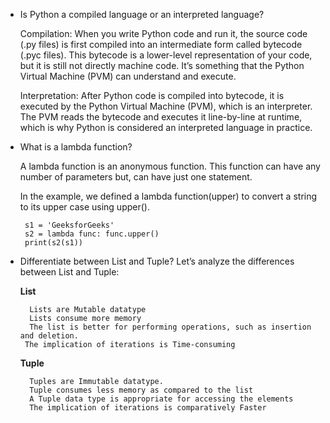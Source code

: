
* Is Python a compiled language or an interpreted language?

  Compilation: When you write Python code and run it, the source code (.py files) is first compiled into an intermediate form called bytecode (.pyc files). This bytecode is a lower-level representation of your code, but it is still not directly machine code. It’s something that the Python Virtual Machine (PVM) can understand and execute.

  Interpretation: After Python code is compiled into bytecode, it is executed by the Python Virtual Machine (PVM), which is an interpreter. The PVM reads the bytecode and executes it line-by-line at runtime, which is why Python is considered an interpreted language in practice.

 * What is a lambda function?
  
    A lambda function is an anonymous function. This function can have any number of parameters but, can have just one statement.

    In the example, we defined a lambda function(upper) to convert a string to its upper case using upper().

        s1 = 'GeeksforGeeks'
        s2 = lambda func: func.upper()
        print(s2(s1))


* Differentiate between List and Tuple?
      Let’s analyze the differences between List and Tuple:

    **List**

        Lists are Mutable datatype
        Lists consume more memory
        The list is better for performing operations, such as insertion and deletion.
       The implication of iterations is Time-consuming
   
     **Tuple**

        Tuples are Immutable datatype.
        Tuple consumes less memory as compared to the list
        A Tuple data type is appropriate for accessing the elements
        The implication of iterations is comparatively Faster
